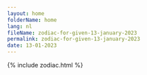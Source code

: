 ```yaml
---
layout: home
folderName: home
lang: nl
fileName: zodiac-for-given-13-january-2023
permalink: zodiac-for-given-13-january-2023
date: 13-01-2023
---
```

{% include zodiac.html %}

